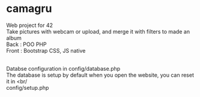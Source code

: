 # camagru

Web project for 42
<br/>Take pictures with webcam or upload, and merge it with filters to made an album
<br/>Back : POO PHP
<br/>Front : Bootstrap CSS, JS native

<br/>Databse configuration in config/database.php
<br/>The database is setup by default when you open the website, you can reset it in <br/<br/>config/setup.php